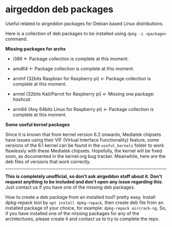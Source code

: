 # airgeddon deb packages

Useful related to airgeddon packages for Debian based Linux distributions.

Here is a collection of deb packages to be installed using `dpkg -i <package>` command.

__Missing packages for archs__

 - i386 <- Package collection is complete at this moment.

 - amd64 <- Package collection is complete at this moment.

 - armhf (32bits Raspbian for Raspberry pi) <- Package collection is complete at this moment.

 - armel (32bits Kali/Parrot for Raspberry pi) <- Missing one package: _hashcat_.

 - arm64 (Any 64bits Linux for Raspberry pi) <- Package collection is complete at this moment.

__Some useful kernel packages__

Since it is known that from kernel version 6.2 onwards, Mediatek chipsets have issues using their VIF (Virtual Interface Functionality) feature, some versions of the 6.1 kernel can be found in the `useful_kernels` folder to work flawlessly with these Mediatek chipsets. Hopefully, the kernel will be fixed soon, as documented in the kernel.org bug tracker. Meanwhile, here are the deb files of versions that work correctly.

____

__This is completely unofficial, so don't ask airgeddon staff about it. Don't request anything to be included and don't open any issue regarding this__. Just contact us if you have one of the missing deb packages.

How to create a deb package from an installed tool? pretty easy. Install dpkg-repack tool by `apt install dpkg-repack`, then create deb file from an installed package of your choice, for example: `dpkg-repack aircrack-ng`. So, if you have installed one of the missing packages for any of the architectures, please create it and contact us to try to complete the repo.

